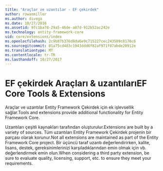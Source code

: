 ```yaml
---
title: "Araçlar ve uzantılar - EF çekirdek"
author: rowanmiller
ms.author: divega
ms.date: 10/27/2016
ms.assetid: 97c1ba7d-29a5-46de-a87d-912b52ac242e
ms.technology: entity-framework-core
uid: core/extensions/index
ms.openlocfilehash: 2c9b87b376d8da6e9c715227cec243509c8178c6
ms.sourcegitcommit: 01a75cd483c1943ddd6f82af971f07abde20912e
ms.translationtype: MT
ms.contentlocale: tr-TR
ms.lasthandoff: 10/27/2017
---
```

# <a name="ef-core-tools--extensions"></a><span data-ttu-id="3b65b-102">EF çekirdek Araçları & uzantıları</span><span class="sxs-lookup"><span data-stu-id="3b65b-102">EF Core Tools & Extensions</span></span>

<span data-ttu-id="3b65b-103">Araçlar ve uzantılar Entity Framework Çekirdek için ek işlevsellik sağlar.</span><span class="sxs-lookup"><span data-stu-id="3b65b-103">Tools and extensions provide additional functionality for Entity Framework Core.</span></span>

<span data-ttu-id="3b65b-104">Uzantıları çeşitli kaynakları tarafından oluşturulur.</span><span class="sxs-lookup"><span data-stu-id="3b65b-104">Extensions are built by a variety of sources.</span></span> <span data-ttu-id="3b65b-105">Tüm uzantıları Entity Framework Çekirdek projenin bir parçası olarak korunur.</span><span class="sxs-lookup"><span data-stu-id="3b65b-105">Not all extensions are maintained as part of the Entity Framework Core project.</span></span> <span data-ttu-id="3b65b-106">Bir üçüncü taraf uzantı değerlendirirken, kalite, lisans, destek, gereksinimlerinizi karşıladıklarından emin olmak için vb. değerlendirmek emin olun.</span><span class="sxs-lookup"><span data-stu-id="3b65b-106">When considering a third party extension, be sure to evaluate quality, licensing, support, etc. to ensure they meet your requirements.</span></span>
